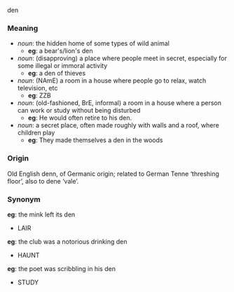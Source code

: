 den
### Meaning
+ _noun_: the hidden home of some types of wild animal
	+ __eg__: a bear's/lion's den
+ _noun_: (disapproving) a place where people meet in secret, especially for some illegal or immoral activity
	+ __eg__: a den of thieves
+ _noun_: (NAmE) a room in a house where people go to relax, watch television, etc
	+ __eg__: ZZB
+ _noun_: (old-fashioned, BrE, informal) a room in a house where a person can work or study without being disturbed
	+ __eg__: He would often retire to his den.
+ _noun_: a secret place, often made roughly with walls and a roof, where children play
	+ __eg__: They made themselves a den in the woods

### Origin

Old English denn, of Germanic origin; related to German Tenne ‘threshing floor’, also to dene ‘vale’.

### Synonym

__eg__: the mink left its den

+ LAIR

__eg__: the club was a notorious drinking den

+ HAUNT

__eg__: the poet was scribbling in his den

+ STUDY


